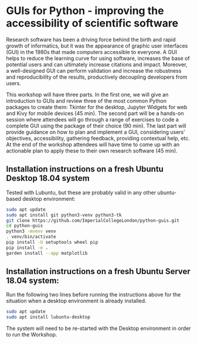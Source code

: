# GUIs for Python - improving the accessibility of scientific software 
 
Research software has been a driving force behind the birth and rapid growth of informatics, but it was the appearance of graphic user interfaces (GUI) in the 1980s that made computers accessible to everyone. A GUI helps to reduce the learning curve for using software, increases the base of potential users and can ultimately increase citations and impact. Moreover, a well-designed GUI can perform validation and increase the robustness and reproducibility of the results, productively decoupling developers from users. 
 
This workshop will have three parts. In the first one, we will give an introduction to GUIs and review three of the most common Python packages to create them: Tkinter for the desktop, Jupyter Widgets for web and Kivy for mobile devices (45 min). The second part will be a hands-on session where attendees will go through a range of exercises to code a complete GUI using the package of their choice (90 min). The last part will provide guidance on how to plan and implement a GUI, considering users’ objectives, accessibility, gathering feedback, providing contextual help, etc. At the end of the workshop attendees will have time to come up with an actionable plan to apply these to their own research software (45 min). 

## Installation instructions on a fresh Ubuntu Desktop 18.04 system

Tested with Lubuntu, but these are probably valid in any other ubuntu-based desktop environment:

```bash
sudo apt update
sudo apt install git python3-venv python3-tk
git clone https://github.com/ImperialCollegeLondon/python-guis.git
cd python-guis
python3 -mvenv venv
. venv/bin/activate
pip install -U setuptools wheel pip
pip install -e .
garden install --app matplotlib
```

## Installation instructions on a fresh Ubuntu Server 18.04 system:

Run the following two lines before running the instructions above for the situation when a desktop environment is already installed. 

```bash
sudo apt update
sudo apt install lubuntu-desktop
```

The system will need to be re-started with the Desktop environment in order to run the Workshop. 